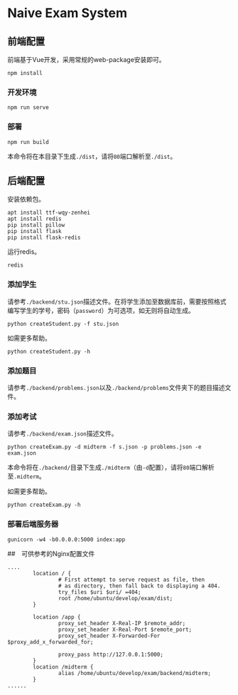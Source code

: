 # Naive Exam System

## 前端配置
前端基于Vue开发，采用常规的web-package安装即可。
```
npm install
```

### 开发环境
```
npm run serve
```

### 部署
```
npm run build
```
本命令将在本目录下生成`./dist`，请将`80`端口解析至`./dist`。

## 后端配置
安装依赖包。
```
apt install ttf-wqy-zenhei
apt install redis
pip install pillow
pip install flask
pip install flask-redis
```
运行redis。
```
redis
```
### 添加学生
请参考`./backend/stu.json`描述文件。在将学生添加至数据库前，需要按照格式编写学生的学号，密码（`password`）为可选项，如无则将自动生成。
```
python createStudent.py -f stu.json
```


如需更多帮助。
```
python createStudent.py -h
```

### 添加题目
请参考`./backend/problems.json`以及`./backend/problems`文件夹下的题目描述文件。
### 添加考试
请参考`./backend/exam.json`描述文件。
```
python createExam.py -d midterm -f s.json -p problems.json -e exam.json
```
本命令将在`./backend/`目录下生成`./midterm`（由`-d`配置），请将`80`端口解析至`.midterm`。

如需更多帮助。
```
python createExam.py -h
```

### 部署后端服务器
```
gunicorn -w4 -b0.0.0.0:5000 index:app
```

##　可供参考的Nginx配置文件
```
....
        location / {
                # First attempt to serve request as file, then
                # as directory, then fall back to displaying a 404.
                try_files $uri $uri/ =404;
                root /home/ubuntu/develop/exam/dist;
        }

        location /app {
                proxy_set_header X-Real-IP $remote_addr;
                proxy_set_header X-Real-Port $remote_port;
                proxy_set_header X-Forwarded-For $proxy_add_x_forwarded_for;

                proxy_pass http://127.0.0.1:5000;
        }
        location /midterm {
                alias /home/ubuntu/develop/exam/backend/midterm;
        }
......
```